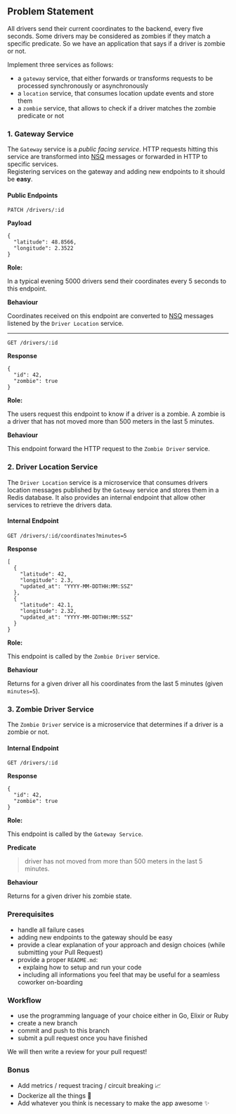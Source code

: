 ## Problem Statement

All drivers send their current coordinates to the backend, every five seconds. Some drivers may be considered as zombies if they match a specific predicate. So we have an application that says if a driver is zombie or not. 

Implement three services as follows:

- a `gateway` service, that either forwards or transforms requests to be processed synchronously or asynchronously
- a `location` service, that consumes location update events and store them 
- a `zombie` service, that allows to check if a driver matches the zombie predicate or not


### 1. Gateway Service
The `Gateway` service is a _public facing service_. 
HTTP requests hitting this service are transformed into [NSQ](https://github.com/nsqio/nsq) messages or forwarded in HTTP to specific services.  
Registering services on the gateway and adding new endpoints to it should be **easy**.

#### Public Endpoints

`PATCH /drivers/:id`

**Payload**

```
{
  "latitude": 48.8566,
  "longitude": 2.3522
}
```

**Role:**

In a typical evening 5000 drivers send their coordinates every 5 seconds to this endpoint.

**Behaviour**

Coordinates received on this endpoint are converted to [NSQ](https://github.com/nsqio/nsq) messages listened by the `Driver Location` service.

---

`GET /drivers/:id`

**Response**

```
{
  "id": 42,
  "zombie": true
}
```

**Role:**

The users request this endpoint to know if a driver is a zombie.
A zombie is a driver that has not moved more than 500 meters in the last 5 minutes.

**Behaviour**

This endpoint forward the HTTP request to the `Zombie Driver` service.


### 2. Driver Location Service
The `Driver Location` service is a microservice that consumes drivers location messages published by the `Gateway` service and stores them in a Redis database.
It also provides an internal endpoint that allow other services to retrieve the drivers data.

#### Internal Endpoint

`GET /drivers/:id/coordinates?minutes=5`

**Response**

```
[
  {
    "latitude": 42,
    "longitude": 2.3,
    "updated_at": "YYYY-MM-DDTHH:MM:SSZ"
  },
  {
    "latitude": 42.1,
    "longitude": 2.32,
    "updated_at": "YYYY-MM-DDTHH:MM:SSZ"
  }
}
```

**Role:**

This endpoint is called by the `Zombie Driver` service.

**Behaviour**

Returns for a given driver all his coordinates from the last 5 minutes (given `minutes=5`).


### 3. Zombie Driver Service
The `Zombie Driver` service is a microservice that determines if a driver is a zombie or not.

#### Internal Endpoint

`GET /drivers/:id`

**Response**

```
{
  "id": 42,
  "zombie": true
}
```

**Role:**

This endpoint is called by the `Gateway Service`.

**Predicate**

> driver has not moved from more than 500 meters in the last 5 minutes.

**Behaviour**

Returns for a given driver his zombie state.


### Prerequisites
- handle all failure cases
- adding new endpoints to the gateway should be easy
- provide a clear explanation of your approach and design choices (while submitting your Pull Request)
- provide a proper `README.md`:<br/>
• explaing how to setup and run your code<br/>
• including all informations you feel that may be useful for a seamless coworker on-boarding

### Workflow
- use the programming language of your choice either in Go, Elixir or Ruby
- create a new branch
- commit and push to this branch
- submit a pull request once you have finished

We will then write a review for your pull request!

### Bonus

- Add metrics / request tracing / circuit breaking 📈
- Dockerize all the things 🐳
- Add whatever you think is necessary to make the app awesome ✨
